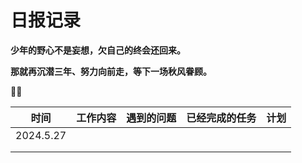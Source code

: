 # 日报记录

**少年的野心不是妄想，欠自己的终会还回来。**

**那就再沉潜三年、努力向前走，等下一场秋风眷顾。**

🍁🍂



|   时间    | 工作内容 | 遇到的问题 | 已经完成的任务 | 计划 |
| :-------: | :------: | :--------: | :------------: | :--: |
| 2024.5.27 |          |            |                |      |
|           |          |            |                |      |
|           |          |            |                |      |

